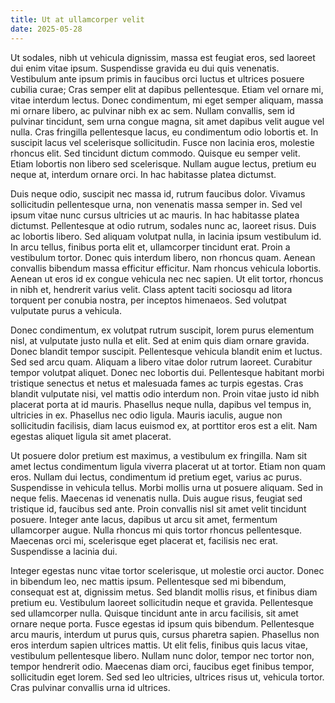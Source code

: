 ```yaml
---
title: Ut at ullamcorper velit
date: 2025-05-28
---
```


Ut sodales, nibh ut vehicula dignissim, massa est feugiat eros, sed laoreet dui enim vitae ipsum. Suspendisse gravida eu dui quis venenatis. Vestibulum ante ipsum primis in faucibus orci luctus et ultrices posuere cubilia curae; Cras semper elit at dapibus pellentesque. Etiam vel ornare mi, vitae interdum lectus. Donec condimentum, mi eget semper aliquam, massa mi ornare libero, ac pulvinar nibh ex ac sem. Nullam convallis, sem id pulvinar tincidunt, sem urna congue magna, sit amet dapibus velit augue vel nulla. Cras fringilla pellentesque lacus, eu condimentum odio lobortis et. In suscipit lacus vel scelerisque sollicitudin. Fusce non lacinia eros, molestie rhoncus elit. Sed tincidunt dictum commodo. Quisque eu semper velit. Etiam lobortis non libero sed scelerisque. Nullam augue lectus, pretium eu neque at, interdum ornare orci. In hac habitasse platea dictumst.

Duis neque odio, suscipit nec massa id, rutrum faucibus dolor. Vivamus sollicitudin pellentesque urna, non venenatis massa semper in. Sed vel ipsum vitae nunc cursus ultricies ut ac mauris. In hac habitasse platea dictumst. Pellentesque at odio rutrum, sodales nunc ac, laoreet risus. Duis ac lobortis libero. Sed aliquam volutpat nulla, in lacinia ipsum vestibulum id. In arcu tellus, finibus porta elit et, ullamcorper tincidunt erat. Proin a vestibulum tortor. Donec quis interdum libero, non rhoncus quam. Aenean convallis bibendum massa efficitur efficitur. Nam rhoncus vehicula lobortis. Aenean ut eros id ex congue vehicula nec nec sapien. Ut elit tortor, rhoncus in nibh et, hendrerit varius velit. Class aptent taciti sociosqu ad litora torquent per conubia nostra, per inceptos himenaeos. Sed volutpat vulputate purus a vehicula.

Donec condimentum, ex volutpat rutrum suscipit, lorem purus elementum nisl, at vulputate justo nulla et elit. Sed at enim quis diam ornare gravida. Donec blandit tempor suscipit. Pellentesque vehicula blandit enim et luctus. Sed sed arcu quam. Aliquam a libero vitae dolor rutrum laoreet. Curabitur tempor volutpat aliquet. Donec nec lobortis dui. Pellentesque habitant morbi tristique senectus et netus et malesuada fames ac turpis egestas. Cras blandit vulputate nisi, vel mattis odio interdum non. Proin vitae justo id nibh placerat porta at id mauris. Phasellus neque nulla, dapibus vel tempus in, ultricies in ex. Phasellus nec odio ligula. Mauris iaculis, augue non sollicitudin facilisis, diam lacus euismod ex, at porttitor eros est a elit. Nam egestas aliquet ligula sit amet placerat.

Ut posuere dolor pretium est maximus, a vestibulum ex fringilla. Nam sit amet lectus condimentum ligula viverra placerat ut at tortor. Etiam non quam eros. Nullam dui lectus, condimentum id pretium eget, varius ac purus. Suspendisse in vehicula tellus. Morbi mollis urna ut posuere aliquam. Sed in neque felis. Maecenas id venenatis nulla. Duis augue risus, feugiat sed tristique id, faucibus sed ante. Proin convallis nisl sit amet velit tincidunt posuere. Integer ante lacus, dapibus ut arcu sit amet, fermentum ullamcorper augue. Nulla rhoncus mi quis tortor rhoncus pellentesque. Maecenas orci mi, scelerisque eget placerat et, facilisis nec erat. Suspendisse a lacinia dui.

Integer egestas nunc vitae tortor scelerisque, ut molestie orci auctor. Donec in bibendum leo, nec mattis ipsum. Pellentesque sed mi bibendum, consequat est at, dignissim metus. Sed blandit mollis risus, et finibus diam pretium eu. Vestibulum laoreet sollicitudin neque et gravida. Pellentesque sed ullamcorper nulla. Quisque tincidunt ante in arcu facilisis, sit amet ornare neque porta. Fusce egestas id ipsum quis bibendum. Pellentesque arcu mauris, interdum ut purus quis, cursus pharetra sapien. Phasellus non eros interdum sapien ultrices mattis. Ut elit felis, finibus quis lacus vitae, vestibulum pellentesque libero. Nullam nunc dolor, tempor nec tortor non, tempor hendrerit odio. Maecenas diam orci, faucibus eget finibus tempor, sollicitudin eget lorem. Sed sed leo ultricies, ultrices risus ut, vehicula tortor. Cras pulvinar convallis urna id ultrices.
